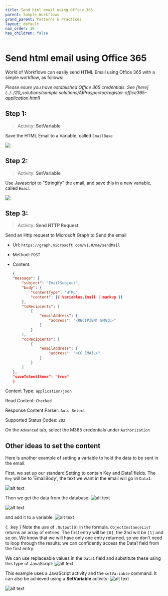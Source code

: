 ```yaml
---
title: Send html email using Office 365
parent: Sample Workflows
grand_parent: Patterns & Practices
layout: default
nav_order: 10
has_children: false
---
```


# Send html email using Office 365

World of Workflows can easily send HTML Email using Office 365 with a simple workflow, as follows:

*Please esure you have established Office 365 credentials. See [here](../../20_solutions/sample solutions/AIProspector/register-office365-application.html)*

## Step 1:
> Activity: **SetVariable**

Save the HTML Email to a Variable, called ```EmailBase```

![](2023-03-09-08-37-55.png)

## Step 2:
> Activity: **SetVariable**

Use Javascript to "Stringify" the email, and save this in a new variable, called ```Email```

![](2023-03-09-08-38-55.png)

## Step 3:
> Activity: **Send HTTP Request**

Send an Http request to Microsoft Graph to Send the email

- Url: ```https://graph.microsoft.com/v1.0/me/sendMail```
- Method: ```POST```
- Content:

    ```json
    {
    "message": {
        "subject": "EmailSubject",
        "body": {
            "contentType": "HTML",
            "content": {{ Variables.Email | markup }}
        },
        "toRecipients": [
            {
                "emailAddress": {
                    "address": "<RECIPIENT EMAIL>"
                }
            }
        ],
        "ccRecipients": [
            {
                "emailAddress": {
                    "address": "<CC EMAIL>"
                }
            }
        ]
    },
    "saveToSentItems": "true"
    }
    ```

Content Type: ```application/json```

Read Content: ```Checked```

Response Content Parser: ```Auto Select```

Supported Status Codes: ```202```

On the ```Advanced``` tab, select the M365 credentials under ```Authorization```

## Other ideas to set the content

Here is another example of setting a variable to hold the data to be sent in the email.

First, we set up our standard Setting to contain Key and Data1 fields. The `Key` will be to 'EmailBody', the text we want in the email will go in `Data1`.

![alt text](image-6.png)


Then we get the data from the database:
![alt text](image-3.png)

![alt text](image-4.png)

and add it to a variable.
![alt text](image-5.png)

{: .key }
Note the use of `.Output[0]` in the formula.  `ObjectInstanceList` returns an array of entries.  The first entry will be `[0]`, the 2nd will be `[1]` and so on.  We know that we will have only one entry returned, so we don't need to loop through the results: we can confidently access the Data1 field from the first entry.

We can use replaceable values in the `Data1` field and substitute these using this type of JavaScript:
![alt text](image.png)

This example uses a JavaScript activity and the `setVariable` command.  It can also be achieved using a **SetVariable** activity:
![alt text](image-1.png)

![alt text](image-2.png)

